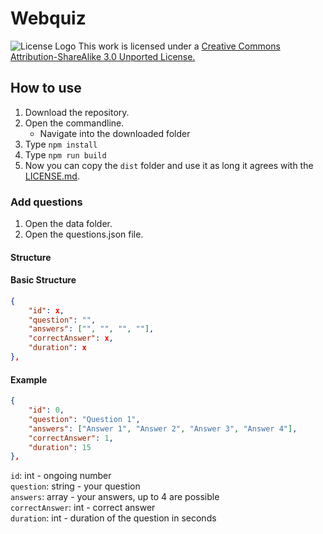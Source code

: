 # Webquiz

![License Logo](https://i.creativecommons.org/l/by-sa/3.0/88x31.png)
This work is licensed under a [Creative Commons Attribution-ShareAlike 3.0 Unported License.](https://creativecommons.org/choose/results-one?license_code=by-sa&jurisdiction=&version=3.0&lang=en)

## How to use

1. Download the repository.
2. Open the commandline.
   - Navigate into the downloaded folder
3. Type `npm install`
4. Type `npm run build`
5. Now you can copy the `dist` folder and use it as long it agrees with the [LICENSE.md](https://github.com/TheKeineAhnung/Webquiz/blob/main/LICENSE.md).

### Add questions

1. Open the data folder.
2. Open the questions.json file.

#### Structure

#### Basic Structure

```json
{
    "id": x,
    "question": "",
    "answers": ["", "", "", ""],
    "correctAnswer": x,
    "duration": x
},
```

#### Example

```json
{
    "id": 0,
    "question": "Question 1",
    "answers": ["Answer 1", "Answer 2", "Answer 3", "Answer 4"],
    "correctAnswer": 1,
    "duration": 15
},
```

`id`: int - ongoing number <br>
`question`: string - your question <br>
`answers`: array - your answers, up to 4 are possible <br>
`correctAnswer`: int - correct answer <br>
`duration`: int - duration of the question in seconds
